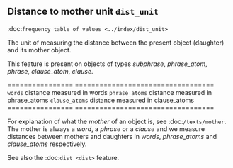 Distance to mother unit ``dist_unit``
------------------------------------------------------------------
:doc:`frequency table of values <../index/dist_unit>`

The unit of measuring the distance between the present object (daughter) and its mother object.

This feature is present on objects of types *subphrase*, *phrase_atom*, *phrase*, *clause_atom*, *clause*.

================ ==================================
``words``        distance measured in words
``phrase_atoms`` distance measured in phrase_atoms
``clause_atoms`` distance measured in clause_atoms
================ ==================================

For explanation of what the *mother* of an object is, see :doc:`/texts/mother`.
The mother is always a *word*, a *phrase* or a *clause* and we measure distances between mothers and daughters in
*words*, *phrase_atoms* and *clause_atoms* respectively.

See also the :doc:`dist <dist>` feature.


